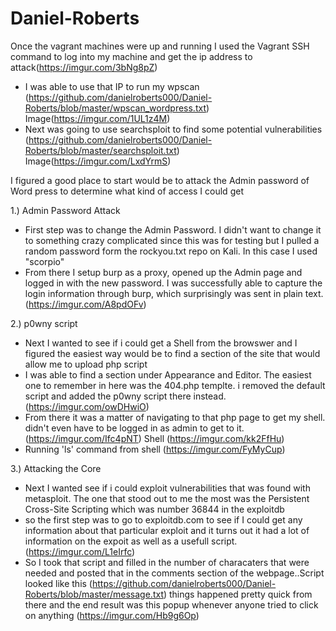 # Daniel-Roberts

Once the vagrant machines were up and running I used the Vagrant SSH command to log into my machine and get the ip address to attack(https://imgur.com/3bNg8pZ)
- I was able to use that IP to run my wpscan (https://github.com/danielroberts000/Daniel-Roberts/blob/master/wpscan_wordpress.txt) Image(https://imgur.com/1UL1z4M)
- Next was going to use searchsploit to find some potential vulnerabilities (https://github.com/danielroberts000/Daniel-Roberts/blob/master/searchsploit.txt) Image(https://imgur.com/LxdYrmS)

I figured a good place to start would be to attack the Admin password of Word press to determine what kind of access I could get

1.) Admin Password Attack
   - First step was to change the Admin Password. I didn't want to change it to something crazy complicated since this was for testing but I pulled a random password form the rockyou.txt repo on Kali. In this case I used "scorpio"
   - From there I setup burp as a proxy, opened up the Admin page and logged in with the new password. I was successfully able to capture the login information through burp, which surprisingly was sent in plain text.(https://imgur.com/A8pdOFv)
  

2.) p0wny script
- Next I wanted to see if i could get a Shell from the browswer and I figured the easiest way would be to find a section of the site that would allow me to upload php script
- I was able to find a section under Appearance and Editor. The easiest one to remember in here was the 404.php templte. i removed the default script and added the p0wny script there instead. (https://imgur.com/owDHwiO)
- From there it was a matter of navigating to that php page to get my shell. didn't even have to be logged in as admin to get to it. (https://imgur.com/Ifc4pNT) Shell (https://imgur.com/kk2FfHu)
- Running 'ls' command from shell (https://imgur.com/FyMyCup)

3.) Attacking the Core
- Next I wanted see if i could exploit vulnerabilities that was found with metasploit. The one that stood out to me the most was the Persistent Cross-Site Scripting which was number 36844 in the exploitdb
- so the first step was to go to exploitdb.com to see if I could get any information about that particular exploit and it turns out it had a lot of information on the expoit as well as a usefull script. (https://imgur.com/L1eIrfc)
- So I took that script and filled in the number of characaters that were needed and posted that in the comments section of the webpage..Script looked like this (https://github.com/danielroberts000/Daniel-Roberts/blob/master/message.txt) things happened pretty quick from there and the end result was this popup whenever anyone tried to click on anything (https://imgur.com/Hb9g6Op)

